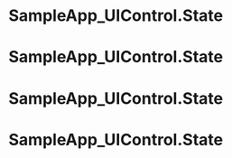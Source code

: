 # SampleApp_UIControl.State
# SampleApp_UIControl.State
# SampleApp_UIControl.State
# SampleApp_UIControl.State
